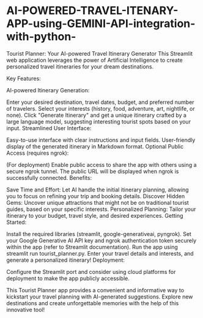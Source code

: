 # AI-POWERED-TRAVEL-ITENARY-APP-using-GEMINI-API-integration-with-python-
Tourist Planner: Your AI-powered Travel Itinerary Generator
This Streamlit web application leverages the power of Artificial Intelligence to create personalized travel itineraries for your dream destinations.

Key Features:

AI-powered Itinerary Generation:

Enter your desired destination, travel dates, budget, and preferred number of travelers.
Select your interests (history, food, adventure, art, nightlife, or none).
Click "Generate Itinerary" and get a unique itinerary crafted by a large language model, suggesting interesting tourist spots based on your input.
Streamlined User Interface:

Easy-to-use interface with clear instructions and input fields.
User-friendly display of the generated itinerary in Markdown format.
Optional Public Access (requires ngrok):

(For deployment) Enable public access to share the app with others using a secure ngrok tunnel.
The public URL will be displayed when ngrok is successfully connected.
Benefits:

Save Time and Effort: Let AI handle the initial itinerary planning, allowing you to focus on refining your trip and booking details.
Discover Hidden Gems: Uncover unique attractions that might not be on traditional tourist guides, based on your specific interests.
Personalized Planning: Tailor your itinerary to your budget, travel style, and desired experiences.
Getting Started:

Install the required libraries (streamlit, google-generativeai, pyngrok).
Set your Google Generative AI API key and ngrok authentication token securely within the app (refer to Streamlit documentation).
Run the app using streamlit run tourist_planner.py.
Enter your travel details and interests, and generate a personalized itinerary!
Deployment:

Configure the Streamlit port and consider using cloud platforms for deployment to make the app publicly accessible.

This Tourist Planner app provides a convenient and informative way to kickstart your travel planning with AI-generated suggestions. Explore new destinations and create unforgettable memories with the help of this innovative tool!
